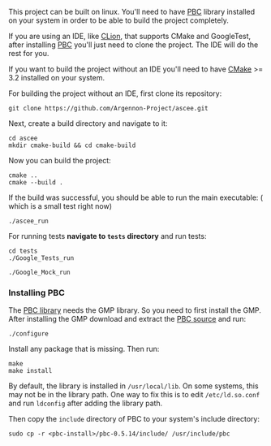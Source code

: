 This project can be built on linux. You'll need to have [PBC](#installing-pbc)
library installed on your system in order to be able to build the project
completely.

If you are using an IDE, like [CLion](https://www.jetbrains.com/clion/), that
supports CMake and GoogleTest, after installing [PBC](#installing-pbc) you'll
just need to clone the project. The IDE will do the rest for you.

If you want to build the project without an IDE you'll need to
have [CMake](https://cmake.org/download/) >= 3.2 installed on your system.

For building the project without an IDE, first clone its repository:

```shell
git clone https://github.com/Argennon-Project/ascee.git
```

Next, create a build directory and navigate to it:

```shell
cd ascee
mkdir cmake-build && cd cmake-build
```

Now you can build the project:

```shell
cmake ..
cmake --build .
```

If the build was successful, you should be able to run the main executable: (
which is a small test right now)

```shell
./ascee_run
```

For running tests **navigate to `tests` directory** and run tests:

```shell
cd tests
./Google_Tests_run
```

```shell
./Google_Mock_run
```

### Installing PBC

The [PBC library](https://crypto.stanford.edu/pbc/) needs the GMP library. So
you need to first install the GMP. After installing the GMP download and extract
the [PBC source](https://crypto.stanford.edu/pbc/download.html) and run:

```shell
./configure
```

Install any package that is missing. Then run:

```shell
make
make install
```

By default, the library is installed in `/usr/local/lib`. On some systems, this
may not be in the library path. One way to fix this is to edit `/etc/ld.so.conf`
and run `ldconfig` after adding the library path.

Then copy the `include` directory of PBC to your system's include directory:

```shell
sudo cp -r <pbc-install>/pbc-0.5.14/include/ /usr/include/pbc
```
